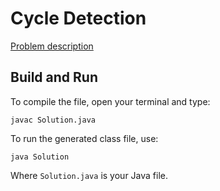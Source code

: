 # Cycle Detection

[Problem description](https://www.hackerrank.com/challenges/detect-whether-a-linked-list-contains-a-cycle)

## Build and Run

To compile the file, open your terminal and type:
```
javac Solution.java
```

To run the generated class file, use:
```
java Solution
```

Where `Solution.java` is your Java file.
